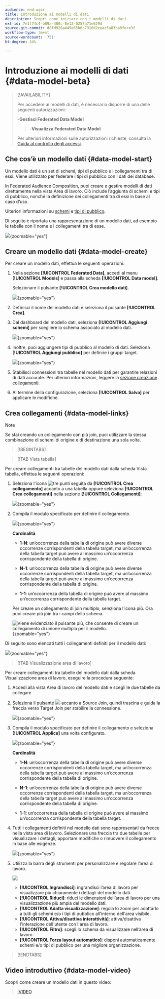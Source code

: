 ```yaml
---
audience: end-user
title: Introduzione ai modelli di dati
description: Scopri come iniziare con i modelli di dati
exl-id: 7e1f74c4-b89a-480c-8e12-0257a71e629d
source-git-commit: d8fd926a445e65b6c7310d2ceac5a83ba9fece3f
workflow-type: tm+mt
source-wordcount: '751'
ht-degree: 34%

---
```



# Introduzione ai modelli di dati {#data-model-beta}

>[!AVAILABILITY]
>
>Per accedere ai modelli di dati, è necessario disporre di una delle seguenti autorizzazioni:
>
>-**Gestisci Federated Data Model**
>>-**Visualizza Federated Data Model**
>
>Per ulteriori informazioni sulle autorizzazioni richieste, consulta la [Guida al controllo degli accessi](/help/governance-privacy-security/access-control.md).

## Che cos’è un modello dati {#data-model-start}

Un modello dati è un set di schemi, tipi di pubblico e i collegamenti tra di essi. Viene utilizzato per federare i tipi di pubblico con i dati dei database.

In Federated Audience Composition, puoi creare e gestire modelli di dati direttamente nella vista Area di lavoro. Ciò include l’aggiunta di schemi e tipi di pubblico, nonché la definizione dei collegamenti tra di essi in base al caso d’uso.

Ulteriori informazioni su [schemi](../customer/schemas.md#schema-start) e [tipi di pubblico](../start/audiences.md).

Di seguito è riportata una rappresentazione di un modello dati, ad esempio le tabelle con il nome e i collegamenti tra di esse.

![](assets/datamodel.png){zoomable="yes"}

## Creare un modello dati {#data-model-create}

Per creare un modello dati, effettua le seguenti operazioni:

1. Nella sezione **[!UICONTROL Federated Data]**, accedi al menu **[!UICONTROL Models]** e passa alla scheda **[!UICONTROL Data model]**.

   Selezionare il pulsante **[!UICONTROL Crea modello dati]**.

   ![](assets/datamodel_create.png){zoomable="yes"}

2. Definisci il nome del modello dati e seleziona il pulsante **[!UICONTROL Crea]**.

3. Dal dashboard del modello dati, seleziona **[!UICONTROL Aggiungi schemi]** per scegliere lo schema associato al modello dati.

   ![](assets/datamodel_schemas.png){zoomable="yes"}

4. Inoltre, puoi aggiungere tipi di pubblico al modello di dati. Seleziona **[!UICONTROL Aggiungi pubblico]** per definire i gruppi target.

   ![](assets/datamodel-audiences.png){zoomable="yes"}

5. Stabilisci connessioni tra tabelle nel modello dati per garantire relazioni di dati accurate. Per ulteriori informazioni, leggere la [sezione creazione collegamenti](#data-model-links).

6. Al termine della configurazione, seleziona **[!UICONTROL Salva]** per applicare le modifiche.

## Crea collegamenti {#data-model-links}

>[!NOTE]
>
>Se stai creando un collegamento con più join, puoi utilizzare la stessa combinazione di schemi di origine e di destinazione una sola volta.

>[!BEGINTABS]

>[!TAB Vista tabella]

Per creare collegamenti tra tabelle del modello dati dalla scheda Vista tabella, effettua le seguenti operazioni:

1. Seleziona l&#39;icona ![tre punti](/help/assets/icons/more.png) seguita da **[!UICONTROL Crea collegamento]** accanto a una tabella oppure seleziona **[!UICONTROL Crea collegamenti]** nella sezione **[!UICONTROL Collegamenti]**:

   ![](assets/datamodel_createlinks.png){zoomable="yes"}

2. Compila il modulo specificato per definire il collegamento.

   ![](assets/datamodel_link.png){zoomable="yes"}

   **Cardinalità**

   * **1-N**: un’occorrenza della tabella di origine può avere diverse occorrenze corrispondenti della tabella target, ma un’occorrenza della tabella target può avere al massimo un’occorrenza corrispondente della tabella di origine.

   * **N-1**: un’occorrenza della tabella di origine può avere diverse occorrenze corrispondenti della tabella target, ma un’occorrenza della tabella target può avere al massimo un’occorrenza corrispondente della tabella di origine.

   * **1-1**: un’occorrenza della tabella di origine può avere al massimo un’occorrenza corrispondente della tabella target.

   Per creare un collegamento di join multiplo, seleziona l’icona più. Ora puoi creare più join tra i campi dello schema.

   ![Viene evidenziato il pulsante più, che consente di creare un collegamento di unione multipla per il modello.](assets/multi-join.png){zoomable="yes"}

Di seguito sono elencati tutti i collegamenti definiti per il modello dati:

![](assets/datamodel_alllinks.png){zoomable="yes"}

>[!TAB Visualizzazione area di lavoro]

Per creare collegamenti tra tabelle del modello dati dalla scheda Visualizzazione area di lavoro, eseguire la procedura seguente:

1. Accedi alla vista Area di lavoro del modello dati e scegli le due tabelle da collegare

2. Seleziona il pulsante ![](assets/do-not-localize/Smock_AddCircle_18_N.svg) accanto a Source Join, quindi trascina e guida la freccia verso Target Join per stabilire la connessione.

   ![](assets/datamodel.gif){zoomable="yes"}

3. Compila il modulo specificato per definire il collegamento e seleziona **[!UICONTROL Applica]** una volta configurato.

   ![](assets/datamodel-canvas-1.png){zoomable="yes"}

   **Cardinalità**

   * **1-N**: un’occorrenza della tabella di origine può avere diverse occorrenze corrispondenti della tabella target, ma un’occorrenza della tabella target può avere al massimo un’occorrenza corrispondente della tabella di origine.

   * **N-1**: un’occorrenza della tabella di origine può avere diverse occorrenze corrispondenti della tabella target, ma un’occorrenza della tabella target può avere al massimo un’occorrenza corrispondente della tabella di origine.

   * **1-1**: un’occorrenza della tabella di origine può avere al massimo un’occorrenza corrispondente della tabella target.

4. Tutti i collegamenti definiti nel modello dati sono rappresentati da frecce nella vista area di lavoro. Selezionare una freccia tra due tabelle per visualizzare i dettagli, apportare modifiche o rimuovere il collegamento in base alle esigenze.

   ![](assets/datamodel-canvas-2.png){zoomable="yes"}

5. Utilizza la barra degli strumenti per personalizzare e regolare l’area di lavoro.

   ![](assets/datamodel-canvas-3.png)

   * **[!UICONTROL Ingrandisci]**: ingrandisci l’area di lavoro per visualizzare più chiaramente i dettagli del modello dati.
   * **[!UICONTROL Riduci]**: riduci le dimensioni dell’area di lavoro per una visualizzazione più ampia del modello dati.
   * **[!UICONTROL Adatta visualizzazione]**: regola lo zoom per adattarlo a tutti gli schemi e/o i tipi di pubblico all&#39;interno dell&#39;area visibile.
   * **[!UICONTROL Attiva/disattiva interattività]**: attiva/disattiva l&#39;interazione dell&#39;utente con l&#39;area di lavoro.
   * **[!UICONTROL Filtro]**: scegli lo schema da visualizzare nell’area di lavoro.
   * **[!UICONTROL Forza layout automatico]**: disponi automaticamente schemi e/o tipi di pubblico per una migliore organizzazione.

>[!ENDTABS]

## Video introduttivo {#data-model-video}

Scopri come creare un modello dati in questo video:

>[!VIDEO](https://video.tv.adobe.com/v/3432020)
